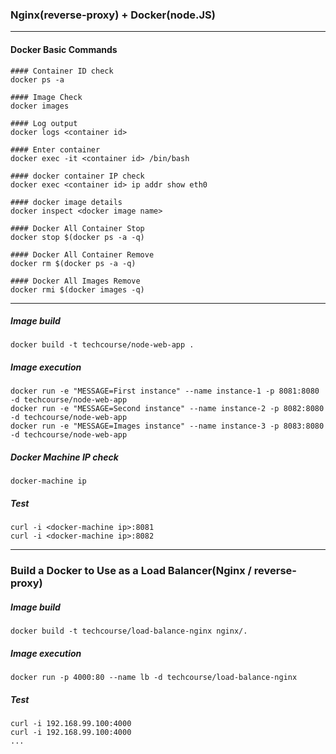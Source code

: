 ### Nginx(reverse-proxy) + Docker(node.JS)

---
#### Docker Basic Commands

```
#### Container ID check
docker ps -a

#### Image Check
docker images

#### Log output
docker logs <container id>

#### Enter container
docker exec -it <container id> /bin/bash

#### docker container IP check
docker exec <container id> ip addr show eth0

#### docker image details
docker inspect <docker image name>

#### Docker All Container Stop
docker stop $(docker ps -a -q)

#### Docker All Container Remove
docker rm $(docker ps -a -q)

#### Docker All Images Remove
docker rmi $(docker images -q)
```

---


##### Image build
```
docker build -t techcourse/node-web-app .
```

##### Image execution
```
docker run -e "MESSAGE=First instance" --name instance-1 -p 8081:8080 -d techcourse/node-web-app 
docker run -e "MESSAGE=Second instance" --name instance-2 -p 8082:8080 -d techcourse/node-web-app 
docker run -e "MESSAGE=Images instance" --name instance-3 -p 8083:8080 -d techcourse/node-web-app 

```

##### Docker Machine IP check
```
docker-machine ip
```
##### Test
```
curl -i <docker-machine ip>:8081
curl -i <docker-machine ip>:8082
```
---

### Build a Docker to Use as a Load Balancer(Nginx / reverse-proxy)

##### Image build
```
docker build -t techcourse/load-balance-nginx nginx/.
```
##### Image execution
```
docker run -p 4000:80 --name lb -d techcourse/load-balance-nginx
```
##### Test
```
curl -i 192.168.99.100:4000
curl -i 192.168.99.100:4000
...
```
